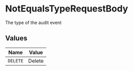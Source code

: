 # NotEqualsTypeRequestBody

The type of the audit event


## Values

| Name     | Value    |
| -------- | -------- |
| `DELETE` | Delete   |